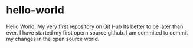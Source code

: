 # hello-world
Hello World. My very first repository on Git Hub
Its better to be later than ever. I have started my first opern source github. I am commited to commit my changes in the open source world.
